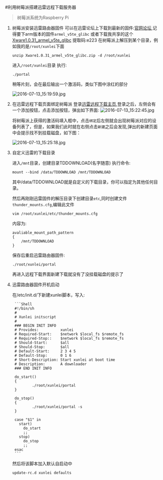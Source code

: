 #利用树莓派搭建迅雷远程下载服务器
> 树莓派系统为Raspberry Pi

1. 树莓派安装迅雷路由器固件
	可以在迅雷论坛上下载到最新的固件:[官网论坛](http://luyou.xunlei.com/),记得要下arm版本的固件`armel_v5te_glibc`
	或者下载我共享的这个[Xware1.0.31_armel_v5te_glibc](http://pan.baidu.com/s/1nvvoX7b) 提取码:e223
	在树莓派上解压到某个目录，例如我的是`/root/xunlei`下面
	
	```Shell
	unzip Xware1.0.31_armel_v5te_glibc.zip -d /root/xunlei
	```
	进入`/root/xunlei`目录 执行:
	
	```Shell
	./portal
	```

	稍等片刻，会在最后输出一个激活码，类似下图中涂红的部分
	
	![2016-07-13_15:19:59.jpg](http://pic.mylonly.com/2016-07-13_15:19:59.jpg)	
2. 在迅雷远程下载页面绑定树莓派
	登录[迅雷远程下载主页](http://yuancheng.xunlei.com/),登录之后，左侧会有一个添加按钮，点击添加按钮，弹出如下界面:
	![2016-07-13_15:22:45.jpg](http://pic.mylonly.com/2016-07-13_15:22:45.jpg)
	
	将树莓派上获得的激活码填入框中，点击`绑定`后左侧就会出现树莓派对应的设备列表了，但是，如果我们此时就在右侧点击`新建`之后会发现,弹出的新建页面中会提示找不到挂载磁盘，如下图：
	
	![2016-07-13_15:25:18.jpg](http://pic.mylonly.com/2016-07-13_15:25:18.jpg)
	
3. 自定义迅雷的下载目录
	
	进入`/mnt`目录，创建目录TDDOWNLOAD(名字随意)
	执行命令:
	
	```Shell
	mount --bind /data/TDDOWNLOAD /mnt/TDDOWNLOAD
	```
	其中/data/TDDOWNLOAD就是自定义的下载目录，你可以指定为其他任何目录。
	
	然后再刚刚迅雷固件的解压目录下创建目录`etc`,同时创建文件`thunder_mounts.cfg`,编辑此文件
	
	```Shell
	vim /root/xunlei/etc/thunder_mounts.cfg
	```	
	内容为:
	
	```Shell
	avaliable_mount_path_pattern
	{
		/mnt/TDDOWNLOAD
	}
	```
   保存后重启迅雷路由器固件:
   
   ```Shell
   ./root/xunlei/portal
   ```
   再进入远程下载界面新建下载就没有了没挂载磁盘的提示了
   
4. 迅雷路由器固件开机启动
		
	在/etc/init.d/下新建xunlei脚本，写入:
		
		```Shell
		#!/bin/sh
		#
		# Xunlei initscript
		#
		### BEGIN INIT INFO
		# Provides:          xunlei
		# Required-Start:    $network $local_fs $remote_fs
		# Required-Stop::    $network $local_fs $remote_fs
		# Should-Start:      $all
		# Should-Stop:       $all
		# Default-Start:     2 3 4 5
		# Default-Stop:      0 1 6
		# Short-Description: Start xunlei at boot time
		# Description:       A downloader
		### END INIT INFO
		
		do_start()
		{
		        ./root/xunlei/portal
		}
		
		do_stop()
		{
		        ./root/xunlei/portal -s
		}
		
		case "$1" in
		  start)
		    do_start
		    ;;
		  stop)
		    do_stop
		    ;;
		esac
		```	
	然后将该脚本加入默认自启动中
	
	```Shell
	update-rc.d xunlei defaults
	```
 	

